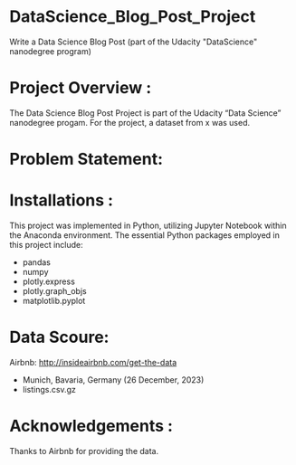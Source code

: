 # DataScience_Blog_Post_Project
Write a Data Science Blog Post (part of the Udacity "DataScience" nanodegree program)

# Project Overview :
The Data Science Blog Post Project is part of the Udacity “Data Science” nanodegree progam. For the project, a dataset from x was used.

# Problem Statement:

# Installations :
This project was implemented in Python, utilizing Jupyter Notebook within the Anaconda environment. The essential Python packages employed in this project include:

- pandas
- numpy
- plotly.express
- plotly.graph_objs
- matplotlib.pyplot

# Data Scoure:
Airbnb: http://insideairbnb.com/get-the-data
- Munich, Bavaria, Germany (26 December, 2023)
- listings.csv.gz

# Acknowledgements :
Thanks to Airbnb for providing the data.
